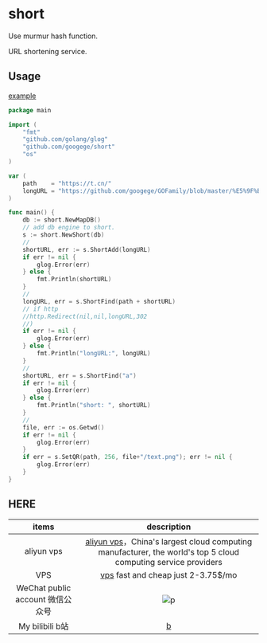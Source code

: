 # short

Use murmur hash function.

URL shortening service.

## Usage
[example](./example/example.go)
```go
package main

import (
	"fmt"
	"github.com/golang/glog"
	"github.com/googege/short"
	"os"
)

var (
	path    = "https://t.cn/"
	longURL = "https://github.com/googege/GOFamily/blob/master/%E5%9F%BA%E7%A1%80%E7%9F%A5%E8%AF%86/%E7%AE%97%E6%B3%95/%E7%AE%97%E6%B3%95%E9%A2%98/leetcode/1.md"
)

func main() {
	db := short.NewMapDB()
	// add db engine to short.
	s := short.NewShort(db)
	//
	shortURL, err := s.ShortAdd(longURL)
	if err != nil {
		glog.Error(err)
	} else {
		fmt.Println(shortURL)
	}
	//
	longURL, err = s.ShortFind(path + shortURL)
	// if http
	//http.Redirect(nil,nil,longURL,302
	//)
	if err != nil {
		glog.Error(err)
	} else {
		fmt.Println("longURL:", longURL)
	}
	//
	shortURL, err = s.ShortFind("a")
	if err != nil {
		glog.Error(err)
	} else {
		fmt.Println("short: ", shortURL)
	}
	//
	file, err := os.Getwd()
	if err != nil {
		glog.Error(err)
	}
	if err = s.SetQR(path, 256, file+"/text.png"); err != nil {
		glog.Error(err)
	}
}


```

## HERE
|items|description|
|:---:|:---:|
|aliyun vps|[aliyun vps](https://www.aliyun.com/minisite/goods?userCode=ol87kpmz)，China's largest cloud computing manufacturer, the world's top 5 cloud computing service providers|
|VPS|[vps](https://app.cloudcone.com/?ref=2525) fast and cheap just 2-3.75$/mo|
|WeChat public account 微信公众号|![p](https://raw.githubusercontent.com/googege/GOFamily/master/joinUsW.jpg)|
|My bilibili b站|[b](https://space.bilibili.com/23170151)|
